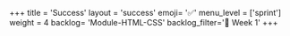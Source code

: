 +++
title = 'Success'
layout = 'success'
emoji= '✅'
menu_level = ['sprint']
weight = 4
backlog= 'Module-HTML-CSS'
backlog_filter='📅 Week 1'
+++
